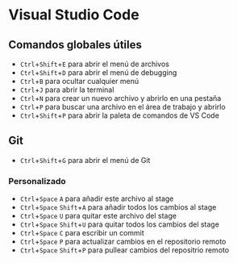 # Visual Studio Code

## Comandos globales útiles

* `Ctrl`+`Shift`+`E` para abrir el menú de archivos
* `Ctrl`+`Shift`+`D` para abrir el menú de debugging
* `Ctrl`+`B` para ocultar cualquier menú
* `Ctrl`+`J` para abrir la terminal
* `Ctrl`+`N` para crear un nuevo archivo y abrirlo en una pestaña
* `Ctrl`+`P` para buscar una archivo en el área de trabajo y abrirlo
* `Ctrl`+`Shift`+`P` para abrir la paleta de comandos de VS Code

## Git

* `Ctrl`+`Shift`+`G` para abrir el menú de Git

### Personalizado

* `Ctrl`+`Space` `A` para añadir este archivo al stage
* `Ctrl`+`Space` `Shift`+`A` para añadir todos los cambios al stage
* `Ctrl`+`Space` `U` para quitar este archivo del stage
* `Ctrl`+`Space` `Shift`+`U` para quitar todos los cambios del stage
* `Ctrl`+`Space` `C` para escribir un commit
* `Ctrl`+`Space` `P` para actualizar cambios en el repositorio remoto
* `Ctrl`+`Space` `Shift`+`P` para pullear cambios del repositrio remoto
